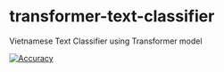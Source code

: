 # transformer-text-classifier
Vietnamese Text Classifier using Transformer model

[![Accuracy](https://img.shields.io/badge/accuracy-87%2E21%25-green.svg)](https://github.com/suicao/transformer-text-classifier)
